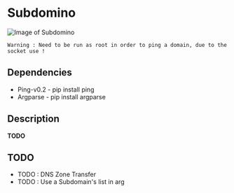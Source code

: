 # Subdomino
![Image of Subdomino](http://i.imgur.com/hD6yeux.png)
```
Warning : Need to be run as root in order to ping a domain, due to the socket use !
```

## Dependencies 
* Ping-v0.2 - pip install ping
* Argparse  - pip install argparse

## Description 
**TODO**


## TODO
* TODO  : DNS Zone Transfer
* TODO  : Use a Subdomain's list in arg 
